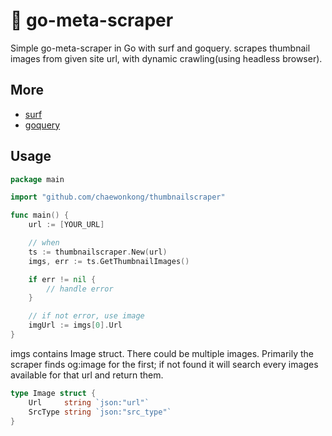 # 🌊 go-meta-scraper

Simple go-meta-scraper in Go with surf and goquery.
scrapes thumbnail images from given site url, with dynamic crawling(using headless browser).

## More

- [surf](https://github.com/headzoo/surf)
- [goquery](https://github.com/PuerkitoBio/goquery)

## Usage

```go
package main

import "github.com/chaewonkong/thumbnailscraper"

func main() {
	url := [YOUR_URL]

	// when
	ts := thumbnailscraper.New(url)
	imgs, err := ts.GetThumbnailImages()

	if err != nil {
		// handle error
	}

	// if not error, use image
	imgUrl := imgs[0].Url
}
```

imgs contains Image struct. There could be multiple images.
Primarily the scraper finds og:image for the first; if not found it will search every images available for that url and return them.

```go
type Image struct {
	Url     string `json:"url"`
	SrcType string `json:"src_type"`
}
```

